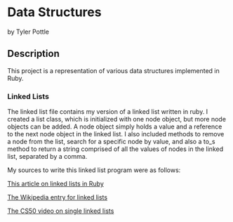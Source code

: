 # Data Structures

by Tyler Pottle

## Description

This project is a representation of various data structures implemented
in Ruby.

### Linked Lists

The linked list file contains my version of a linked list written in
ruby.  I created a list class, which is initialized with one node
object, but more node objects can be added.  A node object simply
holds a value and a reference to the next node object in the linked list.
I also included methods to remove a node from the list, search for a
specific node by value, and also a to_s method to return a string
comprised of all the values of nodes in the linked list, separated by
a comma.

My sources to write this linked list program were as follows:

[This article on linked lists in Ruby](http://www.thelearningpoint.net/computer-science/basic-data-structures-in-ruby---linked-list---a-simple-singly-linked-list)

[The Wikipedia entry for linked lists](http://en.wikipedia.org/wiki/Linked_list)

[The CS50 video on single linked lists](https://www.youtube.com/watch?v=5nsKtQuT6E8)
